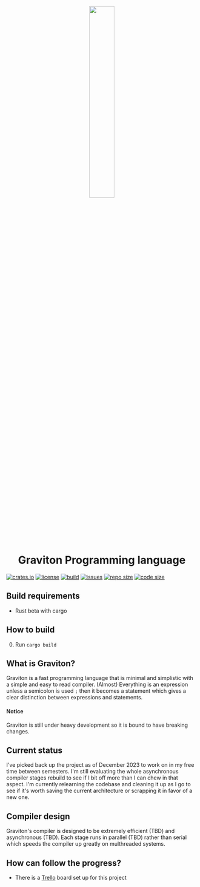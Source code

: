 <p align=center><img src="./docs/logo.png" width=36%></p>

<h1 align=center>Graviton Programming language</h1>

[![crates.io](https://img.shields.io/crates/v/graviton?style=flat-square)](https://crates.io/crates/graviton)
[![license](https://img.shields.io/badge/license-MIT-blue.svg?style=flat-square)](./LICENSE)
[![build](https://img.shields.io/travis/Ralakus/graviton?style=flat-square)](https://travis-ci.org/Ralakus/graviton)
[![issues](https://img.shields.io/github/issues/Ralakus/graviton?style=flat-square)](https://github.com/Ralakus/graviton/issues)
[![repo size](https://img.shields.io/github/repo-size/Ralakus/graviton?style=flat-square)](https://github.com/Ralakus/graviton)
[![code size](https://img.shields.io/github/languages/code-size/Ralakus/graviton?style=flat-square)](https://github.com/Ralakus/graviton)

## Build requirements
* Rust beta with cargo

## How to build 
0. Run `cargo build`

## What is Graviton?
Graviton is a fast programming language that is minimal and simplistic with a simple and easy to read compiler. (Almost) Everything is an expression unless a semicolon is used `;` then it becomes a statement which gives a clear distinction between expressions and statements.

#### Notice
Graviton is still under heavy development so it is bound to have breaking changes.

## Current status
I've picked back up the project as of December 2023 to work on in my free time between semesters. I'm still evaluating the whole asynchronous compiler stages rebuild to see if I bit off more than I can chew in that aspect. I'm currently relearning the codebase and cleaning it up as I go to see if it's worth saving the current architecture or scrapping it in favor of a new one.

## Compiler design
Graviton's compiler is designed to be extremely efficient (TBD) and asynchronous (TBD). Each stage runs in parallel (TBD) rather than serial which speeds the compiler up greatly on multhreaded systems.

## How can follow the progress?
* There is a [Trello](https://trello.com/b/Z2PQHhgy/graviton) board set up for this project